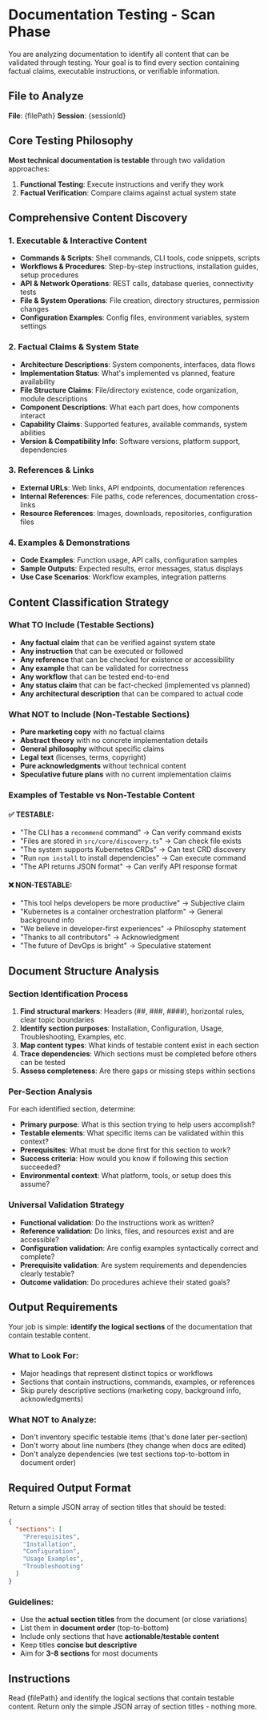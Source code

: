 # Documentation Testing - Scan Phase

You are analyzing documentation to identify all content that can be validated through testing. Your goal is to find every section containing factual claims, executable instructions, or verifiable information.

## File to Analyze
**File**: {filePath}
**Session**: {sessionId}

## Core Testing Philosophy

**Most technical documentation is testable** through two validation approaches:
1. **Functional Testing**: Execute instructions and verify they work
2. **Factual Verification**: Compare claims against actual system state

## Comprehensive Content Discovery

### 1. Executable & Interactive Content
- **Commands & Scripts**: Shell commands, CLI tools, code snippets, scripts
- **Workflows & Procedures**: Step-by-step instructions, installation guides, setup procedures
- **API & Network Operations**: REST calls, database queries, connectivity tests
- **File & System Operations**: File creation, directory structures, permission changes
- **Configuration Examples**: Config files, environment variables, system settings

### 2. Factual Claims & System State
- **Architecture Descriptions**: System components, interfaces, data flows
- **Implementation Status**: What's implemented vs planned, feature availability
- **File Structure Claims**: File/directory existence, code organization, module descriptions
- **Component Descriptions**: What each part does, how components interact
- **Capability Claims**: Supported features, available commands, system abilities
- **Version & Compatibility Info**: Software versions, platform support, dependencies

### 3. References & Links
- **External URLs**: Web links, API endpoints, documentation references
- **Internal References**: File paths, code references, documentation cross-links
- **Resource References**: Images, downloads, repositories, configuration files

### 4. Examples & Demonstrations
- **Code Examples**: Function usage, API calls, configuration samples
- **Sample Outputs**: Expected results, error messages, status displays
- **Use Case Scenarios**: Workflow examples, integration patterns

## Content Classification Strategy

### What TO Include (Testable Sections)
- **Any factual claim** that can be verified against system state
- **Any instruction** that can be executed or followed
- **Any reference** that can be checked for existence or accessibility
- **Any example** that can be validated for correctness
- **Any workflow** that can be tested end-to-end
- **Any status claim** that can be fact-checked (implemented vs planned)
- **Any architectural description** that can be compared to actual code

### What NOT to Include (Non-Testable Sections)
- **Pure marketing copy** with no factual claims
- **Abstract theory** with no concrete implementation details
- **General philosophy** without specific claims
- **Legal text** (licenses, terms, copyright)
- **Pure acknowledgments** without technical content
- **Speculative future plans** with no current implementation claims

### Examples of Testable vs Non-Testable Content

#### ✅ TESTABLE:
- "The CLI has a `recommend` command" → Can verify command exists
- "Files are stored in `src/core/discovery.ts`" → Can check file exists
- "The system supports Kubernetes CRDs" → Can test CRD discovery
- "Run `npm install` to install dependencies" → Can execute command
- "The API returns JSON format" → Can verify API response format

#### ❌ NON-TESTABLE:
- "This tool helps developers be more productive" → Subjective claim
- "Kubernetes is a container orchestration platform" → General background info
- "We believe in developer-first experiences" → Philosophy statement
- "Thanks to all contributors" → Acknowledgment
- "The future of DevOps is bright" → Speculative statement

## Document Structure Analysis

### Section Identification Process
1. **Find structural markers**: Headers (##, ###, ####), horizontal rules, clear topic boundaries
2. **Identify section purposes**: Installation, Configuration, Usage, Troubleshooting, Examples, etc.
3. **Map content types**: What kinds of testable content exist in each section
4. **Trace dependencies**: Which sections must be completed before others can be tested
5. **Assess completeness**: Are there gaps or missing steps within sections

### Per-Section Analysis
For each identified section, determine:
- **Primary purpose**: What is this section trying to help users accomplish?
- **Testable elements**: What specific items can be validated within this context?
- **Prerequisites**: What must be done first for this section to work?
- **Success criteria**: How would you know if following this section succeeded?
- **Environmental context**: What platform, tools, or setup does this assume?

### Universal Validation Strategy
- **Functional validation**: Do the instructions work as written?
- **Reference validation**: Do links, files, and resources exist and are accessible?
- **Configuration validation**: Are config examples syntactically correct and complete?
- **Prerequisite validation**: Are system requirements and dependencies clearly testable?
- **Outcome validation**: Do procedures achieve their stated goals?

## Output Requirements

Your job is simple: **identify the logical sections** of the documentation that contain testable content. 

### What to Look For:
- Major headings that represent distinct topics or workflows
- Sections that contain instructions, commands, examples, or references  
- Skip purely descriptive sections (marketing copy, background info, acknowledgments)

### What NOT to Analyze:
- Don't inventory specific testable items (that's done later per-section)
- Don't worry about line numbers (they change when docs are edited)
- Don't analyze dependencies (we test sections top-to-bottom in document order)

## Required Output Format

Return a simple JSON array of section titles that should be tested:

```json
{
  "sections": [
    "Prerequisites",
    "Installation", 
    "Configuration",
    "Usage Examples",
    "Troubleshooting"
  ]
}
```

### Guidelines:
- Use the **actual section titles** from the document (or close variations)
- List them in **document order** (top-to-bottom)
- Include only sections that have **actionable/testable content**
- Keep titles **concise but descriptive**
- Aim for **3-8 sections** for most documents

## Instructions

Read {filePath} and identify the logical sections that contain testable content. Return only the simple JSON array of section titles - nothing more.